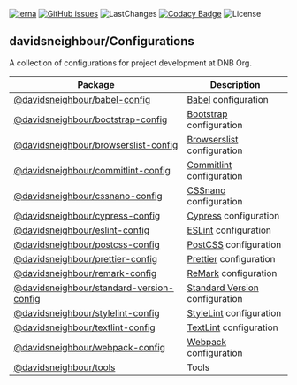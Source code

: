 [![lerna](https://img.shields.io/badge/maintained%20with-lerna-cc00ff.svg?&style=for-the-badge)](https://lerna.js.org/) [![GitHub issues](https://img.shields.io/github/issues-raw/davidsneighbour/configurations?logo=github&style=for-the-badge)](https://github.com/davidsneighbour/configurations/issues) ![LastChanges](https://img.shields.io/github/last-commit/davidsneighbour/configurations?color=%23ff7700&logo=github&style=for-the-badge) [![Codacy Badge](https://img.shields.io/codacy/grade/882e2436913949099306f5a413573a62?logo=codacy&style=for-the-badge)](https://www.codacy.com/gh/davidsneighbour/configurations/dashboard) ![License](https://img.shields.io/github/license/davidsneighbour/configurations?logo=github&style=for-the-badge)

<!--- CONFIGURATIONS BEGIN --->

## davidsneighbour/Configurations

A collection of configurations for project development at DNB Org.

<!-- prettier-ignore -->
| Package | Description |
| --- | ---- |
| [@davidsneighbour/babel-config](https://github.com/davidsneighbour/configurations/tree/main/packages/babel-config) | [Babel](https://babeljs.io/) configuration |
| [@davidsneighbour/bootstrap-config](https://github.com/davidsneighbour/configurations/tree/main/packages/bootstrap-config) | [Bootstrap](https://getbootstrap.com/) configuration |
| [@davidsneighbour/browserslist-config](https://github.com/davidsneighbour/configurations/tree/main/packages/browserslist-config) | [Browserslist](https://github.com/browserslist/browserslist) configuration |
| [@davidsneighbour/commitlint-config](https://github.com/davidsneighbour/configurations/tree/main/packages/commitlint-config) | [Commitlint](https://github.com/conventional-changelog/commitlint) configuration |
| [@davidsneighbour/cssnano-config](https://github.com/davidsneighbour/configurations/tree/main/packages/cssnano-config) | [CSSnano](https://cssnano.co/) configuration |
| [@davidsneighbour/cypress-config](https://github.com/davidsneighbour/configurations/tree/main/packages/cypress-config) | [Cypress](https://www.cypress.io/) configuration |
| [@davidsneighbour/eslint-config](https://github.com/davidsneighbour/configurations/tree/main/packages/eslint-config) | [ESLint](https://github.com/eslint/eslint) configuration |
| [@davidsneighbour/postcss-config](https://github.com/davidsneighbour/configurations/tree/main/packages/postcss-config) | [PostCSS](https://postcss.org/) configuration |
| [@davidsneighbour/prettier-config](https://github.com/davidsneighbour/configurations/tree/main/packages/prettier-config) | [Prettier](https://prettier.io/) configuration |
| [@davidsneighbour/remark-config](https://github.com/davidsneighbour/configurations/tree/main/packages/remark-config) | [ReMark](https://github.com/remarkjs/remark-lint) configuration |
| [@davidsneighbour/standard-version-config](https://github.com/davidsneighbour/configurations/tree/main/packages/standard-version-config) | [Standard Version](https://github.com/conventional-changelog/standard-version) configuration |
| [@davidsneighbour/stylelint-config](https://github.com/davidsneighbour/configurations/tree/main/packages/stylelint-config) | [StyleLint](https://github.com/stylelint/stylelint) configuration |
| [@davidsneighbour/textlint-config](https://github.com/davidsneighbour/configurations/tree/main/packages/textlint-config) | [TextLint](https://github.com/textlint/textlint) configuration |
| [@davidsneighbour/webpack-config](https://github.com/davidsneighbour/configurations/tree/main/packages/webpack-config) | [Webpack](https://webpack.js.org/) configuration |
| [@davidsneighbour/tools](https://github.com/davidsneighbour/configurations/tree/main/packages/tools) | Tools |

<!--- CONFIGURATIONS END --->
